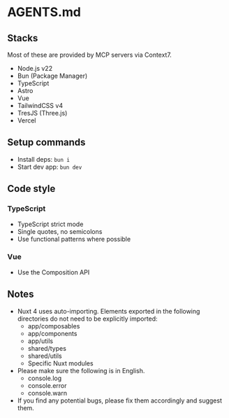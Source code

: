 # AGENTS.md

## Stacks

Most of these are provided by MCP servers via Context7.

- Node.js v22
- Bun (Package Manager)
- TypeScript
- Astro
- Vue
- TailwindCSS v4
- TresJS (Three.js)
- Vercel

## Setup commands

- Install deps: `bun i`
- Start dev app: `bun dev`

## Code style

### TypeScript

- TypeScript strict mode
- Single quotes, no semicolons
- Use functional patterns where possible

### Vue

- Use the Composition API

## Notes

- Nuxt 4 uses auto-importing. Elements exported in the following directories do not need to be explicitly imported:
    - app/composables
    - app/components
    - app/utils
    - shared/types
    - shared/utils
    - Specific Nuxt modules
- Please make sure the following is in English.
    - console.log
    - console.error
    - console.warn
- If you find any potential bugs, please fix them accordingly and suggest them.
